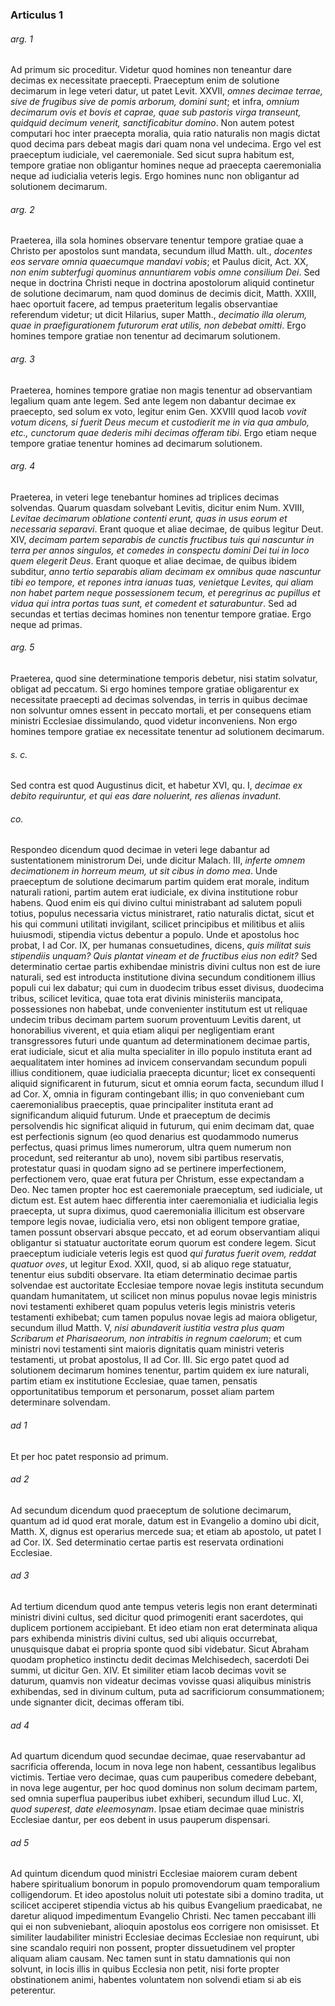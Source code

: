 ### Articulus 1

###### arg. 1
Ad primum sic proceditur. Videtur quod homines non teneantur dare decimas ex necessitate praecepti. Praeceptum enim de solutione decimarum in lege veteri datur, ut patet Levit. XXVII, *omnes decimae terrae, sive de frugibus sive de pomis arborum, domini sunt*; et infra, *omnium decimarum ovis et bovis et caprae, quae sub pastoris virga transeunt, quidquid decimum venerit, sanctificabitur domino*. Non autem potest computari hoc inter praecepta moralia, quia ratio naturalis non magis dictat quod decima pars debeat magis dari quam nona vel undecima. Ergo vel est praeceptum iudiciale, vel caeremoniale. Sed sicut supra habitum est, tempore gratiae non obligantur homines neque ad praecepta caeremonialia neque ad iudicialia veteris legis. Ergo homines nunc non obligantur ad solutionem decimarum.

###### arg. 2
Praeterea, illa sola homines observare tenentur tempore gratiae quae a Christo per apostolos sunt mandata, secundum illud Matth. ult., *docentes eos servare omnia quaecumque mandavi vobis*; et Paulus dicit, Act. XX, *non enim subterfugi quominus annuntiarem vobis omne consilium Dei*. Sed neque in doctrina Christi neque in doctrina apostolorum aliquid continetur de solutione decimarum, nam quod dominus de decimis dicit, Matth. XXIII, haec oportuit facere, ad tempus praeteritum legalis observantiae referendum videtur; ut dicit Hilarius, super Matth., *decimatio illa olerum, quae in praefigurationem futurorum erat utilis, non debebat omitti*. Ergo homines tempore gratiae non tenentur ad decimarum solutionem.

###### arg. 3
Praeterea, homines tempore gratiae non magis tenentur ad observantiam legalium quam ante legem. Sed ante legem non dabantur decimae ex praecepto, sed solum ex voto, legitur enim Gen. XXVIII quod Iacob *vovit votum dicens, si fuerit Deus mecum et custodierit me in via qua ambulo, etc., cunctorum quae dederis mihi decimas offeram tibi*. Ergo etiam neque tempore gratiae tenentur homines ad decimarum solutionem.

###### arg. 4
Praeterea, in veteri lege tenebantur homines ad triplices decimas solvendas. Quarum quasdam solvebant Levitis, dicitur enim Num. XVIII, *Levitae decimarum oblatione contenti erunt, quas in usus eorum et necessaria separavi*. Erant quoque et aliae decimae, de quibus legitur Deut. XIV, *decimam partem separabis de cunctis fructibus tuis qui nascuntur in terra per annos singulos, et comedes in conspectu domini Dei tui in loco quem elegerit Deus*. Erant quoque et aliae decimae, de quibus ibidem subditur, *anno tertio separabis aliam decimam ex omnibus quae nascuntur tibi eo tempore, et repones intra ianuas tuas, venietque Levites, qui aliam non habet partem neque possessionem tecum, et peregrinus ac pupillus et vidua qui intra portas tuas sunt, et comedent et saturabuntur*. Sed ad secundas et tertias decimas homines non tenentur tempore gratiae. Ergo neque ad primas.

###### arg. 5
Praeterea, quod sine determinatione temporis debetur, nisi statim solvatur, obligat ad peccatum. Si ergo homines tempore gratiae obligarentur ex necessitate praecepti ad decimas solvendas, in terris in quibus decimae non solvuntur omnes essent in peccato mortali, et per consequens etiam ministri Ecclesiae dissimulando, quod videtur inconveniens. Non ergo homines tempore gratiae ex necessitate tenentur ad solutionem decimarum.

###### s. c.
Sed contra est quod Augustinus dicit, et habetur XVI, qu. I, *decimae ex debito requiruntur, et qui eas dare noluerint, res alienas invadunt*.

###### co.
Respondeo dicendum quod decimae in veteri lege dabantur ad sustentationem ministrorum Dei, unde dicitur Malach. III, *inferte omnem decimationem in horreum meum, ut sit cibus in domo mea*. Unde praeceptum de solutione decimarum partim quidem erat morale, inditum naturali rationi, partim autem erat iudiciale, ex divina institutione robur habens. Quod enim eis qui divino cultui ministrabant ad salutem populi totius, populus necessaria victus ministraret, ratio naturalis dictat, sicut et his qui communi utilitati invigilant, scilicet principibus et militibus et aliis huiusmodi, stipendia victus debentur a populo. Unde et apostolus hoc probat, I ad Cor. IX, per humanas consuetudines, dicens, *quis militat suis stipendiis unquam? Quis plantat vineam et de fructibus eius non edit?* Sed determinatio certae partis exhibendae ministris divini cultus non est de iure naturali, sed est introducta institutione divina secundum conditionem illius populi cui lex dabatur; qui cum in duodecim tribus esset divisus, duodecima tribus, scilicet levitica, quae tota erat divinis ministeriis mancipata, possessiones non habebat, unde convenienter institutum est ut reliquae undecim tribus decimam partem suorum proventuum Levitis darent, ut honorabilius viverent, et quia etiam aliqui per negligentiam erant transgressores futuri unde quantum ad determinationem decimae partis, erat iudiciale, sicut et alia multa specialiter in illo populo instituta erant ad aequalitatem inter homines ad invicem conservandam secundum populi illius conditionem, quae iudicialia praecepta dicuntur; licet ex consequenti aliquid significarent in futurum, sicut et omnia eorum facta, secundum illud I ad Cor. X, omnia in figuram contingebant illis; in quo conveniebant cum caeremonialibus praeceptis, quae principaliter instituta erant ad significandum aliquid futurum. Unde et praeceptum de decimis persolvendis hic significat aliquid in futurum, qui enim decimam dat, quae est perfectionis signum (eo quod denarius est quodammodo numerus perfectus, quasi primus limes numerorum, ultra quem numerum non procedunt, sed reiterantur ab uno), novem sibi partibus reservatis, protestatur quasi in quodam signo ad se pertinere imperfectionem, perfectionem vero, quae erat futura per Christum, esse expectandam a Deo. Nec tamen propter hoc est caeremoniale praeceptum, sed iudiciale, ut dictum est. Est autem haec differentia inter caeremonialia et iudicialia legis praecepta, ut supra diximus, quod caeremonialia illicitum est observare tempore legis novae, iudicialia vero, etsi non obligent tempore gratiae, tamen possunt observari absque peccato, et ad eorum observantiam aliqui obligantur si statuatur auctoritate eorum quorum est condere legem. Sicut praeceptum iudiciale veteris legis est quod *qui furatus fuerit ovem, reddat quatuor oves*, ut legitur Exod. XXII, quod, si ab aliquo rege statuatur, tenentur eius subditi observare. Ita etiam determinatio decimae partis solvendae est auctoritate Ecclesiae tempore novae legis instituta secundum quandam humanitatem, ut scilicet non minus populus novae legis ministris novi testamenti exhiberet quam populus veteris legis ministris veteris testamenti exhibebat; cum tamen populus novae legis ad maiora obligetur, secundum illud Matth. V, *nisi abundaverit iustitia vestra plus quam Scribarum et Pharisaeorum, non intrabitis in regnum caelorum*; et cum ministri novi testamenti sint maioris dignitatis quam ministri veteris testamenti, ut probat apostolus, II ad Cor. III. Sic ergo patet quod ad solutionem decimarum homines tenentur, partim quidem ex iure naturali, partim etiam ex institutione Ecclesiae, quae tamen, pensatis opportunitatibus temporum et personarum, posset aliam partem determinare solvendam.

###### ad 1
Et per hoc patet responsio ad primum.

###### ad 2
Ad secundum dicendum quod praeceptum de solutione decimarum, quantum ad id quod erat morale, datum est in Evangelio a domino ubi dicit, Matth. X, dignus est operarius mercede sua; et etiam ab apostolo, ut patet I ad Cor. IX. Sed determinatio certae partis est reservata ordinationi Ecclesiae.

###### ad 3
Ad tertium dicendum quod ante tempus veteris legis non erant determinati ministri divini cultus, sed dicitur quod primogeniti erant sacerdotes, qui duplicem portionem accipiebant. Et ideo etiam non erat determinata aliqua pars exhibenda ministris divini cultus, sed ubi aliquis occurrebat, unusquisque dabat ei propria sponte quod sibi videbatur. Sicut Abraham quodam prophetico instinctu dedit decimas Melchisedech, sacerdoti Dei summi, ut dicitur Gen. XIV. Et similiter etiam Iacob decimas vovit se daturum, quamvis non videatur decimas vovisse quasi aliquibus ministris exhibendas, sed in divinum cultum, puta ad sacrificiorum consummationem; unde signanter dicit, decimas offeram tibi.

###### ad 4
Ad quartum dicendum quod secundae decimae, quae reservabantur ad sacrificia offerenda, locum in nova lege non habent, cessantibus legalibus victimis. Tertiae vero decimae, quas cum pauperibus comedere debebant, in nova lege augentur, per hoc quod dominus non solum decimam partem, sed omnia superflua pauperibus iubet exhiberi, secundum illud Luc. XI, *quod superest, date eleemosynam*. Ipsae etiam decimae quae ministris Ecclesiae dantur, per eos debent in usus pauperum dispensari.

###### ad 5
Ad quintum dicendum quod ministri Ecclesiae maiorem curam debent habere spiritualium bonorum in populo promovendorum quam temporalium colligendorum. Et ideo apostolus noluit uti potestate sibi a domino tradita, ut scilicet acciperet stipendia victus ab his quibus Evangelium praedicabat, ne daretur aliquod impedimentum Evangelio Christi. Nec tamen peccabant illi qui ei non subveniebant, alioquin apostolus eos corrigere non omisisset. Et similiter laudabiliter ministri Ecclesiae decimas Ecclesiae non requirunt, ubi sine scandalo requiri non possent, propter dissuetudinem vel propter aliquam aliam causam. Nec tamen sunt in statu damnationis qui non solvunt, in locis illis in quibus Ecclesia non petit, nisi forte propter obstinationem animi, habentes voluntatem non solvendi etiam si ab eis peterentur.


